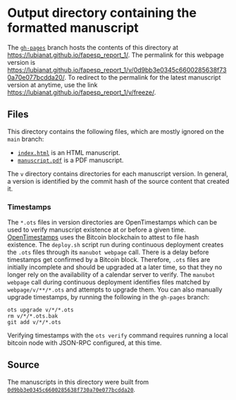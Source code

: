 # Output directory containing the formatted manuscript

The [`gh-pages`](https://github.com/lubianat/fapesp_report_1/tree/gh-pages) branch hosts the contents of this directory at <https://lubianat.github.io/fapesp_report_1/>.
The permalink for this webpage version is <https://lubianat.github.io/fapesp_report_1/v/0d9bb3e0345c6600285638f730a70e077bcdda20/>.
To redirect to the permalink for the latest manuscript version at anytime, use the link <https://lubianat.github.io/fapesp_report_1/v/freeze/>.

## Files

This directory contains the following files, which are mostly ignored on the `main` branch:

+ [`index.html`](index.html) is an HTML manuscript.
+ [`manuscript.pdf`](manuscript.pdf) is a PDF manuscript.

The `v` directory contains directories for each manuscript version.
In general, a version is identified by the commit hash of the source content that created it.

### Timestamps

The `*.ots` files in version directories are OpenTimestamps which can be used to verify manuscript existence at or before a given time.
[OpenTimestamps](https://opentimestamps.org/) uses the Bitcoin blockchain to attest to file hash existence.
The `deploy.sh` script run during continuous deployment creates the `.ots` files through its `manubot webpage` call.
There is a delay before timestamps get confirmed by a Bitcoin block.
Therefore, `.ots` files are initially incomplete and should be upgraded at a later time, so that they no longer rely on the availability of a calendar server to verify.
The `manubot webpage` call during continuous deployment identifies files matched by `webpage/v/**/*.ots` and attempts to upgrade them.
You can also manually upgrade timestamps, by running the following in the `gh-pages` branch:

```shell
ots upgrade v/*/*.ots
rm v/*/*.ots.bak
git add v/*/*.ots
```

Verifying timestamps with the `ots verify` command requires running a local bitcoin node with JSON-RPC configured, at this time.

## Source

The manuscripts in this directory were built from
[`0d9bb3e0345c6600285638f730a70e077bcdda20`](https://github.com/lubianat/fapesp_report_1/commit/0d9bb3e0345c6600285638f730a70e077bcdda20).
